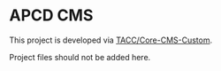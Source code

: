 # APCD CMS

This project is developed via [TACC/Core-CMS-Custom](https://github.com/TACC/Core-CMS-Custom/tree/main/apcd-cms).

Project files should not be added here.
